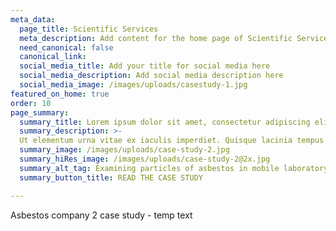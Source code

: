 ```yaml
---
meta_data:
  page_title: Scientific Services
  meta_description: Add content for the home page of Scientific Services here...
  need_canonical: false
  canonical_link:
  social_media_title: Add your title for social media here
  social_media_description: Add social media description here
  social_media_image: /images/uploads/casestudy-1.jpg
featured_on_home: true
order: 10
page_summary:
  summary_title: Lorem ipsum dolor sit amet, consectetur adipiscing elit
  summary_description: >-
  Ut elementum urna vitae ex iaculis imperdiet. Quisque lacinia tempus neque, sed pulvinar quam sollicitudin eu. In quis volutpat odio. Nunc ultricies et lorem quis luctus.
  summary_image: /images/uploads/case-study-2.jpg
  summary_hiRes_image: /images/uploads/case-study-2@2x.jpg
  summary_alt_tag: Examining particles of asbestos in mobile laboratory
  summary_button_title: READ THE CASE STUDY

---
```

Asbestos company 2 case study - temp text
